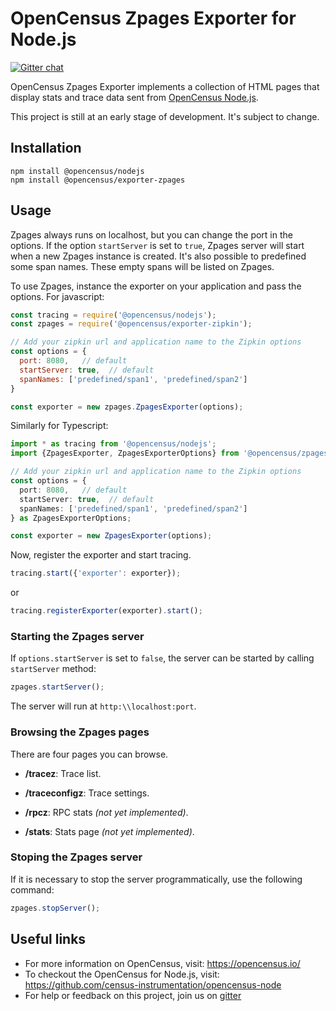 # OpenCensus Zpages Exporter for Node.js
[![Gitter chat][gitter-image]][gitter-url]

OpenCensus Zpages Exporter implements a collection of HTML pages that display stats and trace data sent from [OpenCensus Node.js](https://github.com/census-instrumentation/opencensus-node).

This project is still at an early stage of development. It's subject to change.

## Installation

```node
npm install @opencensus/nodejs
npm install @opencensus/exporter-zpages
```

## Usage

Zpages always runs on localhost, but you can change the port in the options. If the option `startServer` is set to `true`, Zpages server will start when a new Zpages instance is created. It's also possible to predefined some span names. These empty spans will be listed on Zpages.

To use Zpages, instance the exporter on your application and pass the options. For javascript:

```javascript
const tracing = require('@opencensus/nodejs');
const zpages = require('@opencensus/exporter-zipkin');

// Add your zipkin url and application name to the Zipkin options
const options = {
  port: 8080,   // default
  startServer: true,  // default
  spanNames: ['predefined/span1', 'predefined/span2']
}

const exporter = new zpages.ZpagesExporter(options);
```

Similarly for Typescript:

```typescript
import * as tracing from '@opencensus/nodejs';
import {ZpagesExporter, ZpagesExporterOptions} from '@opencensus/zpages-exporter';

// Add your zipkin url and application name to the Zipkin options
const options = {
  port: 8080,   // default
  startServer: true,  // default
  spanNames: ['predefined/span1', 'predefined/span2']
} as ZpagesExporterOptions;

const exporter = new ZpagesExporter(options);
```

Now, register the exporter and start tracing.

```javascript
tracing.start({'exporter': exporter});
```

or

```javascript
tracing.registerExporter(exporter).start();
```

### Starting the Zpages server

If `options.startServer` is set to `false`, the server can be started by calling `startServer` method:

```typescript
zpages.startServer();
```

The server will run at `http:\\localhost:port`.

### Browsing the Zpages pages

There are four pages you can browse.

- **/tracez**: Trace list.

- **/traceconfigz**: Trace settings.

- **/rpcz**: RPC stats *(not yet implemented)*.

- **/stats**: Stats page *(not yet implemented)*.

### Stoping the Zpages server

If it is necessary to stop the server programmatically, use the following command:

```typescript
zpages.stopServer();
```

## Useful links
- For more information on OpenCensus, visit: <https://opencensus.io/>
- To checkout the OpenCensus for Node.js, visit: <https://github.com/census-instrumentation/opencensus-node>
- For help or feedback on this project, join us on [gitter](https://gitter.im/census-instrumentation/Lobby)

[gitter-image]: https://badges.gitter.im/census-instrumentation/lobby.svg
[gitter-url]: https://gitter.im/census-instrumentation/lobby?utm_source=badge&utm_medium=badge&utm_campaign=pr-badge&utm_content=badge
